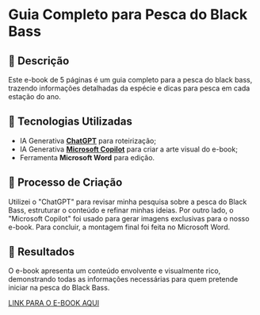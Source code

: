 # Guia Completo para Pesca do Black Bass

## 📒 Descrição
Este e-book de 5 páginas é um guia completo para a pesca do black bass, trazendo informações detalhadas da espécie e dicas para pesca em cada estação do ano.

## 🤖 Tecnologias Utilizadas
- IA Generativa **[ChatGPT](https://chat.openai.com)** para roteirização;
- IA Generativa **[Microsoft Copilot](https://copilot.cloud.microsoft)** para criar a arte visual do e-book;
- Ferramenta **Microsoft Word** para edição.

## 🧐 Processo de Criação
Utilizei o "ChatGPT" para revisar minha pesquisa sobre a pesca do Black Bass, estruturar o conteúdo e refinar minhas ideias. Por outro lado, o "Microsoft Copilot" foi usado para gerar imagens exclusivas para o nosso e-book. Para concluir, a montagem final foi feita no Microsoft Word.

## 🚀 Resultados
O e-book apresenta um conteúdo envolvente e visualmente rico, demonstrando todas as informações necessárias para quem pretende iniciar na pesca do Black Bass.

[LINK PARA O E-BOOK AQUI]()
